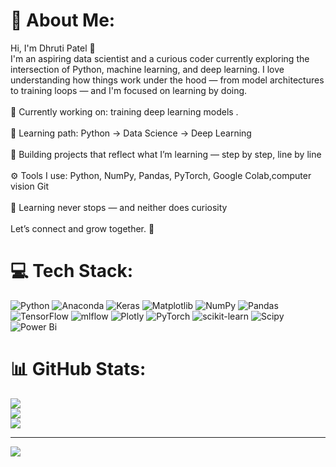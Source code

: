 # 💫 About Me:
Hi, I'm Dhruti Patel 👋<br>I'm an aspiring data scientist and a curious coder currently exploring the intersection of Python, machine learning, and deep learning. I love understanding how things work under the hood — from model architectures to training loops — and I'm focused on learning by doing.<br><br>🔭 Currently working on: training deep learning models .<br><br>🧠 Learning path: Python → Data Science → Deep Learning<br><br>📂 Building projects that reflect what I’m learning — step by step, line by line<br><br>⚙️ Tools I use: Python, NumPy, Pandas, PyTorch, Google Colab,computer vision Git<br><br>🌱 Learning never stops — and neither does curiosity<br><br>Let’s connect and grow together. 🚀


# 💻 Tech Stack:
![Python](https://img.shields.io/badge/python-3670A0?style=for-the-badge&logo=python&logoColor=ffdd54) ![Anaconda](https://img.shields.io/badge/Anaconda-%2344A833.svg?style=for-the-badge&logo=anaconda&logoColor=white) ![Keras](https://img.shields.io/badge/Keras-%23D00000.svg?style=for-the-badge&logo=Keras&logoColor=white) ![Matplotlib](https://img.shields.io/badge/Matplotlib-%23ffffff.svg?style=for-the-badge&logo=Matplotlib&logoColor=black) ![NumPy](https://img.shields.io/badge/numpy-%23013243.svg?style=for-the-badge&logo=numpy&logoColor=white) ![Pandas](https://img.shields.io/badge/pandas-%23150458.svg?style=for-the-badge&logo=pandas&logoColor=white) ![TensorFlow](https://img.shields.io/badge/TensorFlow-%23FF6F00.svg?style=for-the-badge&logo=TensorFlow&logoColor=white) ![mlflow](https://img.shields.io/badge/mlflow-%23d9ead3.svg?style=for-the-badge&logo=numpy&logoColor=blue) ![Plotly](https://img.shields.io/badge/Plotly-%233F4F75.svg?style=for-the-badge&logo=plotly&logoColor=white) ![PyTorch](https://img.shields.io/badge/PyTorch-%23EE4C2C.svg?style=for-the-badge&logo=PyTorch&logoColor=white) ![scikit-learn](https://img.shields.io/badge/scikit--learn-%23F7931E.svg?style=for-the-badge&logo=scikit-learn&logoColor=white) ![Scipy](https://img.shields.io/badge/SciPy-%230C55A5.svg?style=for-the-badge&logo=scipy&logoColor=%white) ![Power Bi](https://img.shields.io/badge/power_bi-F2C811?style=for-the-badge&logo=powerbi&logoColor=black)
# 📊 GitHub Stats:
![](https://github-readme-stats.vercel.app/api?username=dhrutipatel&theme=dark&hide_border=false&include_all_commits=false&count_private=false)<br/>
![](https://nirzak-streak-stats.vercel.app/?user=dhrutipatel&theme=dark&hide_border=false)<br/>
![](https://github-readme-stats.vercel.app/api/top-langs/?username=dhrutipatel&theme=dark&hide_border=false&include_all_commits=false&count_private=false&layout=compact)

---
[![](https://visitcount.itsvg.in/api?id=dhrutipatel&icon=0&color=0)](https://visitcount.itsvg.in)

<!-- Proudly created with GPRM ( https://gprm.itsvg.in ) -->
